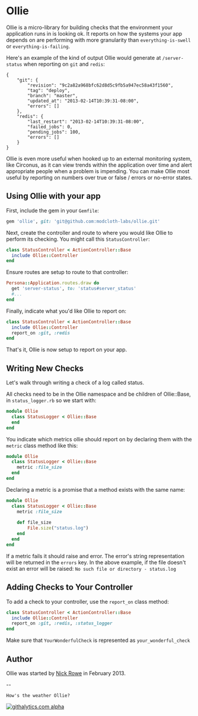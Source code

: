 # Ollie

Ollie is a micro-library for building checks that the environment your application runs in is looking ok.  It reports on how the systems your app depends on are performing with more granularity than `everything-is-swell` or `everything-is-failing`.

Here's an example of the kind of output Ollie would generate at `/server-status` when reporting on `git` and `redis`:

```
{
    "git": {
        "revision": "9c2a82a968bfc62d8d5c9fb5a947ec58a43f1560",
        "tag": "deploy",
        "branch": "master",
        "updated_at": "2013-02-14T10:39:31-08:00",
        "errors": []
    },
    "redis": {
        "last_restart": "2013-02-14T10:39:31-08:00",
        "failed_jobs": 0,
        "pending_jobs": 100,
        "errors": []
    }
}
```

Ollie is even more useful when hooked up to an external monitoring system, like Circonus, as it can view trends within the application over time and alert appropriate people when a problem is impending.  You can make Ollie most useful by reporting on numbers over true or false / errors or no-error states.


## Using Ollie with your app

First, include the gem in your `Gemfile`:

```ruby
gem 'ollie', git: 'git@github.com:modcloth-labs/ollie.git'
```

Next, create the controller and route to where you would like Ollie
to perform its checking.  You might call this `StatusController`:

```ruby
class StatusController < ActionController::Base
  include Ollie::Controller
end
```

Ensure routes are setup to route to that controller:

```ruby
Persona::Application.routes.draw do
  get 'server-status', to: 'status#server_status'
  #...
end
```

Finally, indicate what you'd like Ollie to report on:

```ruby
class StatusController < ActionController::Base
  include Ollie::Controller
  report_on :git, :redis
end
```

That's it, Ollie is now setup to report on your app.

## Writing New Checks

Let's walk through writing a check of a log called status.

All checks need to be in the Ollie namespace and be children of Ollie::Base, in `status_logger.rb` so we start with:

```ruby
module Ollie
  class StatusLogger < Ollie::Base
  end
end
```

You indicate which metrics ollie should report on by declaring them with the `metric` class method like this:

```ruby
module Ollie
  class StatusLogger < Ollie::Base
  	metric :file_size
  end
end
```

Declaring a metric is a promise that a method exists with the same name:

```ruby
module Ollie
  class StatusLogger < Ollie::Base
  	metric :file_size
  	
	def file_size
		File.size("status.log")
	end
  end
end
```

If a metric fails it should raise and error.  The error's string representation will be returned in the `errors` key.  In the above example, if the file doesn't exist an error will be raised: `No such file or directory - status.log`

## Adding Checks to Your Controller

To add a check to your controller, use the `report_on` class method:

```ruby
class StatusController < ActionController::Base
  include Ollie::Controller
  report_on :git, :redis, :status_logger
end
```

Make sure that `YourWonderfulCheck` is represented as `your_wonderful_check`

## Author

Ollie was started by [Nick Rowe](mailto:n.rowe@modcloth.com) in February 2013.

--

`How's the weather Ollie?`

[![githalytics.com alpha](https://cruel-carlota.pagodabox.com/a75fb0bfb1720e0f05b5483c5fec7828 "githalytics.com")](http://githalytics.com/modcloth/ollie)
